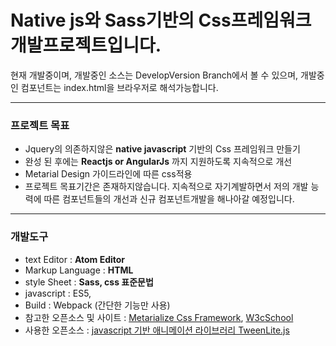 
# Native js와 Sass기반의 Css프레임워크 개발프로젝트입니다.

현재 개발중이며, 개발중인 소스는 DevelopVersion Branch에서 볼 수 있으며, 개발중인 컴포넌트는 index.html을 브라우저로 해석가능합니다.

---
### 프로젝트 목표
  - Jquery의 의존하지않은 __native javascript__ 기반의 Css 프레임워크 만들기
  - 완성 된 후에는 __Reactjs or AngularJs__ 까지 지원하도록 지속적으로 개선
  - Metarial Design 가이드라인에 따른 css적용
  - 프로젝트 목표기간은 존재하지않습니다. 지속적으로 자기계발하면서 저의 개발 능력에 따른 컴포넌트들의 개선과 신규 컴포넌트개발을 해나아갈 예정입니다.


---
### 개발도구
  - text Editor : __Atom Editor__
  - Markup Language : __HTML__
  - style Sheet : __Sass, css 표준문법__
  - javascript : ES5,
  - Build : Webpack (간단한 기능만 사용)
  - 참고한 오픈소스 및 사이트 :  [Metarialize Css Framework](http://materializecss.com/), [W3cSchool](https://www.w3schools.com/)
  - 사용한 오픈소스 :  [javascript 기반 애니메이션 라이브러리 TweenLite.js](https://greensock.com/tweenlite)
